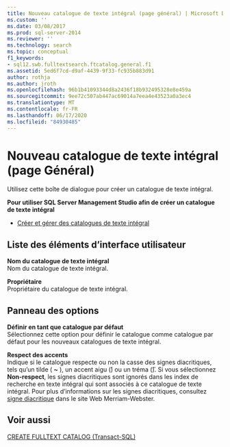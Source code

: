 ```yaml
---
title: Nouveau catalogue de texte intégral (page général) | Microsoft Docs
ms.custom: ''
ms.date: 03/08/2017
ms.prod: sql-server-2014
ms.reviewer: ''
ms.technology: search
ms.topic: conceptual
f1_keywords:
- sql12.swb.fulltextsearch.ftcatalog.general.f1
ms.assetid: 5ed6f7cd-d9af-4439-9f33-fc935b883d91
author: rothja
ms.author: jroth
ms.openlocfilehash: 96b1b41093344d8a2436f18b932495328e8e459a
ms.sourcegitcommit: 9ee72c507ab447ac69014a7eea4e43523a0a3ec4
ms.translationtype: MT
ms.contentlocale: fr-FR
ms.lasthandoff: 06/17/2020
ms.locfileid: "84930485"
---
```

# <a name="new-full-text-catalog-general-page"></a>Nouveau catalogue de texte intégral (page Général)
  Utilisez cette boîte de dialogue pour créer un catalogue de texte intégral.  
  
 **Pour utiliser SQL Server Management Studio afin de créer un catalogue de texte intégral**  
  
-   [Créer et gérer des catalogues de texte intégral](../relational-databases/search/create-and-manage-full-text-catalogs.md)  
  
## <a name="ui-element-list"></a>Liste des éléments d’interface utilisateur  
 **Nom du catalogue de texte intégral**  
 Nom du catalogue de texte intégral.  
  
 **Propriétaire**  
 Propriétaire du catalogue de texte intégral.  
  
## <a name="options-panel"></a>Panneau des options  
 **Définir en tant que catalogue par défaut**  
 Sélectionnez cette option pour définir le catalogue comme catalogue par défaut pour les nouveaux catalogues de texte intégral.  
  
 **Respect des accents**  
 Indique si le catalogue respecte ou non la casse des signes diacritiques, tels qu’un tilde ( **~** ), un accent aigu (**́**) ou un tréma (**̈**). Si vous sélectionnez **Non-respect**, les signes diacritiques sont ignorés dans les index de recherche en texte intégral qui sont associés à ce catalogue de texte intégral. Pour plus d’informations sur les signes diacritiques, consultez [signe diacritique](https://www.merriam-webster.com/dictionary/diacritic) dans le site Web Merriam-Webster.  
  
## <a name="see-also"></a>Voir aussi  
 [CREATE FULLTEXT CATALOG &#40;Transact-SQL&#41;](/sql/t-sql/statements/create-fulltext-catalog-transact-sql)  
  
  
